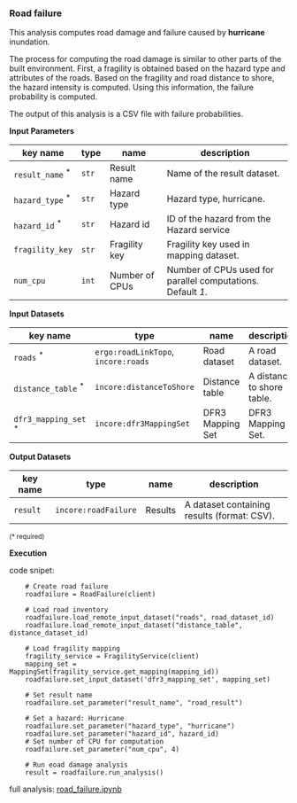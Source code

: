 ### Road failure

This analysis computes road damage and failure caused by **hurricane** inundation.

The process for computing the road damage is similar to other parts of the built environment. First, a fragility
is obtained based on the hazard type and attributes of the roads. Based on the fragility and road distance to shore, the hazard intensity is computed. 
Using this information, the failure probability is computed. 

The output of this analysis is a CSV file with failure probabilities.

**Input Parameters**

key name | type | name | description
--- | --- | --- | ---
`result_name` <sup>*</sup> | `str` | Result name | Name of the result dataset.
`hazard_type` <sup>*</sup> | `str` | Hazard type | Hazard type, hurricane.
`hazard_id` <sup>*</sup> | `str` | Hazard id | ID of the hazard from the Hazard service
`fragility_key` | `str` | Fragility key | Fragility key used in mapping dataset.
`num_cpu` | `int` | Number of CPUs | Number of CPUs used for parallel computations. <br>Default *1*.

**Input Datasets** 

key name | type | name | description
--- | --- | --- | ---
`roads` <sup>*</sup> | `ergo:roadLinkTopo`, <br>`incore:roads` | Road  dataset | A road dataset.
`distance_table` <sup>*</sup> | `incore:distanceToShore` | Distance table | A distance to shore table.
`dfr3_mapping_set` <sup>*</sup> | `incore:dfr3MappingSet` | DFR3 Mapping Set | DFR3 Mapping Set.

**Output Datasets**

key name | type | name | description
--- | --- | --- | ---
`result` | `incore:roadFailure` | Results | A dataset containing results (format: CSV).
                  
<small>(* required)</small>

**Execution**

code snipet:

```
    # Create road failure
    roadfailure = RoadFailure(client)

    # Load road inventory
    roadfailure.load_remote_input_dataset("roads", road_dataset_id)
    roadfailure.load_remote_input_dataset("distance_table", distance_dataset_id)

    # Load fragility mapping
    fragility_service = FragilityService(client)
    mapping_set = MappingSet(fragility_service.get_mapping(mapping_id))
    roadfailure.set_input_dataset('dfr3_mapping_set', mapping_set)

    # Set result name
    roadfailure.set_parameter("result_name", "road_result")

    # Set a hazard: Hurricane
    roadfailure.set_parameter("hazard_type", "hurricane")
    roadfailure.set_parameter("hazard_id", hazard_id)
    # Set number of CPU for computation
    roadfailure.set_parameter("num_cpu", 4)

    # Run eoad damage analysis
    result = roadfailure.run_analysis()
```
    
full analysis: [road_failure.ipynb](https://github.com/IN-CORE/incore-docs/blob/master/notebooks/road_failure.ipynb)